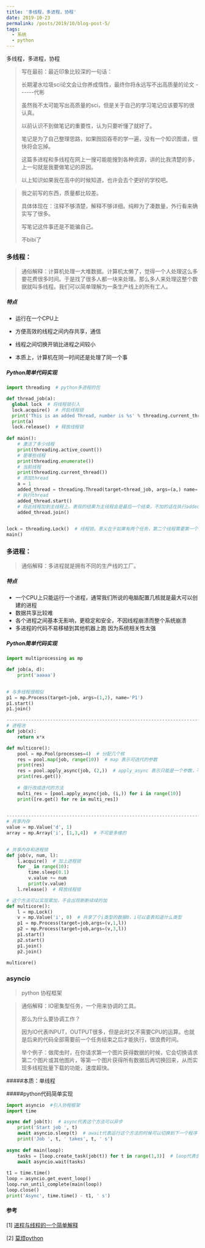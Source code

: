 ```yaml
---
title: '多线程，多进程，协程'
date: 2019-10-23
permalink: /posts/2019/10/blog-post-5/
tags:
  - 系统
  - python
---
```


多线程，多进程，协程

> 写在最前：最近印象比较深的一句话：
>
> 长期灌水垃圾sci论文会让你养成惰性，最终你将永远写不出高质量的论文   ------代彬
>
> 虽然我不太可能写出高质量的sci，但是关于自己的学习笔记应该要写的很认真。
>
> 以前认识不到做笔记的重要性，认为只要听懂了就好了。
>
> 笔记是为了自己整理思路，如果囫囵吞枣的学一遍，没有一个知识图谱，很快将会忘掉。
>
> 这篇多进程和多线程在网上一搜可能能搜到各种资源，讲的比我清楚的多，上一句就是我要做笔记的原因。
>
> 以上知识如果我在高中的时候知道，也许会去个更好的学校吧。

> 我之前写的东西，质量都比较差。
>
> 具体体现在：注释不够清楚，解释不够详细。纯粹为了凑数量，外行看来确实写了很多。
>
> 写笔记这件事还是不能骗自己。
>
> 不bibi了





### 多线程：

> 通俗解释：计算机处理一大堆数据。计算机太懒了，觉得一个人处理这么多要花费很多时间。于是找了很多人都一块来处理。那么多人来处理这整个数据就叫多线程。我们可以简单理解为一条生产线上的所有工人。

##### 特点

- 运行在一个CPU上

- 方便高效的线程之间内存共享，通信
- 线程之间切换开销比进程之间较小
- 本质上，计算机在同一时间还是处理了同一个事

##### Python简单代码实现

```python
import threading  # python多进程的包 

def thread_job(a):
  global lock  # 将线程锁引入
  lock.acquire()  # 开启线程锁
  print('This is an added Thread, number is %s' % threading.current_thread())  # 打印当前线程
  print(a)
  lock.release()  # 释放线程锁
 
def main():
    # 激活了多少线程
    print(threading.active_count())
    # 是哪些线程
    print(threading.enumerate())
    # 当前线程
    print(threading.current_thread())
    # 添加thread
    a = 1
    added_thread = threading.Thread(target=thread_job, args=(a,) name='T1')  # args 为传入的参数,必须为tuple类型。name为名字，可以自己定义
    # 执行thread
    added_thread.start()
    # 将此线程加到主线程上。表现的结果为主线程会是最后一个结束，不加的话在执行added_thread的job时，如果时间过长，表现为主线程先结束。
    added_thread.join()

    
lock = threading.Lock()  # 线程锁。意义在于如果有两个任务，第二个线程需要第一个线程返回的数据。则把第一个锁住。确保第一个执行了第二个词再执行。
main()
```



### 多进程：

>通俗解释：多进程就是拥有不同的生产线的工厂。

##### 特点

- 一个CPU上只能运行一个进程，通常我们所说的电脑配置几核就是最大可以创建的进程
- 数据共享比较难
- 各个进程之间基本无影响，更稳定和安全，不因线程崩溃而整个系统崩溃
- 多进程的代码不易移植到其他机器上跑 因为系统相关性太强

##### Python简单代码实现

```python
import multiprocessing as mp

def job(a, d):
    print('aaaaa')

    
# 与多线程很相似
p1 = mp.Process(target=job, args=(1,2), name='P1')
p1.start()
p1.join()

--------------------------------------------------------------------------
# 进程池
def job(x):
    return x*x

def multicore():
    pool = mp.Pool(processes=4)  # 分配几个核
    res = pool.map(job, range(10))  # map 表示可迭代的参数
    print(res)
    res = pool.apply_async(job, (2,))  # apply_async 表示只能是一个参数，不可迭代
    print(res.get())
    
    # 强行改成迭代的方法
    multi_res = [pool.apply_async(job, (i,)) for i in range(10)]
    print([re.get() for re in multi_res])

    
--------------------------------------------------------------------------
# 共享内存
value = mp.Value('d', 1)
array = mp.Array('i', [1,3,4])  # 不可是多维的
    

# 共享内存和进程锁
def job(v, num, l):
    l.acquire()  # 加上进程锁
    for _ in range(10):
        time.sleep(0.1)
        v.value += num
        print(v.value)
    l.release()  # 释放线程锁

# 这个方法可以实现累加，不会出现断断续续的加
def multicore():
    l = mp.Lock()
    v = mp.Value('i', 0)  # 共享了个i类型的数据0，i可以查表知道什么类型
    p1 = mp.Process(target=job,args=(v,1,l))
    p2 = mp.Process(target=job,args=(v,3,l))
    p1.start()
    p2.start()
    p1.join()
    p2.join()
    
multicore()
```







### asyncio

> python 协程框架

> 通俗解释：IO密集型任务，一个用来协调的工具。
>
> 那么为什么要协调工作？
>
> 因为IO代表INPUT，OUTPUT很多，但是此时又不需要CPU的运算。也就是后来的代码全部需要前一个任务结束之后才能执行，很浪费时间。
>
> 举个例子：做爬虫时，在你请求第一个图片获得数据的时候，它会切换请求第二个图片或其他图片，等第一个图片获得所有数据后再切换回来，从而实现多线程批量下载的功能，速度超快。

#####本质：单线程

#####python代码简单实现

```python
import asyncio  #引入协程框架
import time

async def job(t):  # async代表这个方法可以异步
    print('Start job ', t)
    await asyncio.sleep(t)  # await代表运行这个方法的时候可以切换到下一个程序
    print('Job ', t, ' takes', t, ' s')
    
async def main(loop):
    tasks = [loop.create_task(job(t)) for t in range(1,3)]  # loop代表创建了协程的任务
    await asyncio.wait(tasks)
    
t1 = time.time()
loop = asyncio.get_event_loop()  
loop.run_until_complete(main(loop))
loop.close()
print('Async', time.time() - t1, ' s')
```



#### 参考

[1] [进程与线程的一个简单解释](http://www.ruanyifeng.com/blog/2013/04/processes_and_threads.html)

[2] [莫烦python](https://morvanzhou.github.io/tutorials/python-basic/threading/)

